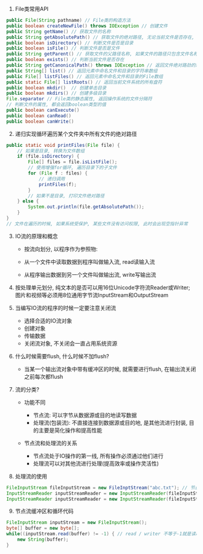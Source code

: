 1. File类常用API

```java
public File(String pathname) // File类的构造方法
public boolean createNewFile() throws IOException // 创建文件
public String getName() // 获取文件的名称
public String getAbsolutePath() // 获取文件的绝对路径, 无论当前文件是否存在, 只要给具体的路径, 都可以返回相应的路径名称
public boolean isDirectory() // 判断文件是否是目录
public boolean isFile() // 判断文件是否是文件
public String getParent() // 获取文件的父路径名称, 如果文件的路径只包含文件名称 则显示空
public boolean exists() // 判断当前文件是否存在
public String getCanonicalPath() throws IOException // 返回文件绝对路劲的规范格式
public String[] list() // 返回元素中命名文件和目录的字符串数组
public File[] listFiles() // 返回元素中命名文件和目录的File数组
public static File[] listRoots() // 返回当前文件系统的所有盘符
public boolean mkdir()  // 创建单击目录
public boolean mkdirs() // 创建多级目录
File.separator // File类的静态属性, 返回操作系统的文件分隔符
// 判断文件的属性, 都会返回boolean类型的值
public boolean canExecute()
public boolean canRead()
public boolean canWrite()
```

2. 递归实现循环遍历某个文件夹中所有文件的绝对路径

```java
public static void printFiles(File file) {
    // 如果是目录, 转换为文件数组
    if (file.isDirectory) {
        File[] files = file.isListFile();
        // 使用增强for循环, 遍历目录下的子文件
        for (File f : files) {
            // 递归调用
            printFiles(f);
        }
        // 如果不是目录, 打印文件绝对路径
    } else {
        System.out.println(file.getAbsolutePath());
    }
}
// 文件在遍历的时候, 如果系统受保护, 某些文件没有访问权限, 此时会出现空指针异常
```

3. IO流的原理和概念

   - 按流向划分, 以程序作为参照物:

   - 从一个文件中读取数据到程序叫做输入流, read读输入流
   - 从程序输出数据到另一个文件叫做输出流, write写输出流
4. 按处理单元划分, 纯文本的是否可以用16位Unicode字符流Reader或Writer; 图片和视频等必须用8位通用字节流InputStream和OutputStream
5. 当编写IO流的程序的时候一定要注意关闭流
   - 选择合适的IO流对象
   - 创建对象
   - 传输数据
   - 关闭流对象, 不关闭会一直占用系统资源
6. 什么时候需要flush, 什么时候不加flush?
   - 当某一个输出流对象中带有缓冲区的时候, 就需要进行flush, 在输出流关闭之前每次都flush

7. 流的分类?

   - 功能不同
     - 节点流: 可以字节从数据源或目的地读写数据
     - 处理流(包装流): 不直接连接到数据源或目的地, 是其他流进行封装, 目的主要是简化操作和提高性能

   - 节点流和处理流的关系
     - 节点流处于IO操作的第一线, 所有操作必须通过他们进行
     - 处理流可以对其他流进行处理(提高效率或操作灵活性)

8. 处理流的使用

```java
FileInputStream fileInputStream = new FileInptStream("abc.txt"); // 节点流
InputStreamReader inputStreamReader = new InputStreamReader(fileInputStream); // 处理流
InputStreamReader inputStreamReader = new InputStreamReader(fileInputStream, "utf-8"); // 处理流, 可以自定义字符编码
```

9. 节点流缓冲区和循环代码

```java
FileInputStream inputStream = new FileInputStream();
byte[] buffer = new byte[];
while((inputStream.read(buffer) != -1) { // read / writer 不等于-1就是读取整个数据循环条件
    new String(buffer);
}
```

